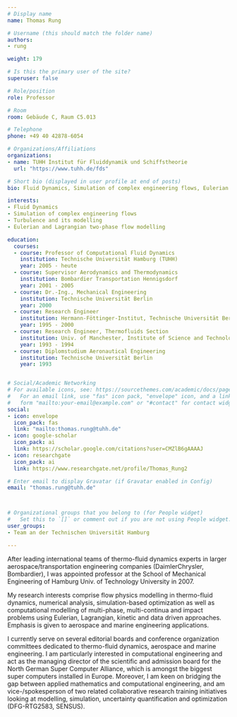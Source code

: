 ```yaml
---
# Display name
name: Thomas Rung

# Username (this should match the folder name)
authors:
- rung

weight: 179

# Is this the primary user of the site?
superuser: false

# Role/position
role: Professor

# Room
room: Gebäude C, Raum C5.013

# Telephone
phone: +49 40 42878-6054

# Organizations/Affiliations
organizations:
- name: TUHH Institut für Fluiddynamik und Schiffstheorie
  url: "https://www.tuhh.de/fds"

# Short bio (displayed in user profile at end of posts)
bio: Fluid Dynamics, Simulation of complex engineering flows, Eulerian and Lagrangian two-phase flow modelling

interests:
- Fluid Dynamics
- Simulation of complex engineering flows
- Turbulence and its modelling
- Eulerian and Lagrangian two-phase flow modelling

education:
  courses:
  - course: Professor of Computational Fluid Dynamics
    institution: Technische Universität Hamburg (TUHH)
    year: 2005 - heute
  - course: Supervisor Aerodynamics and Thermodynamics
    institution: Bombardier Transportation Hennigsdorf
    year: 2001 - 2005
  - course: Dr.-Ing., Mechanical Engineering
    institution: Technische Universität Berlin
    year: 2000
  - course: Research Engineer
    institution: Hermann-Föttinger-Institut, Technische Universität Berlin
    year: 1995 - 2000
  - course: Research Engineer, Thermofluids Section
    institution: Univ. of Manchester, Institute of Science and Technology (UMIST)
    year: 1993 - 1994
  - course: Diplomstudium Aeronautical Engineering
    institution: Technische Universität Berlin
    year: 1993


# Social/Academic Networking
# For available icons, see: https://sourcethemes.com/academic/docs/page-builder/#icons
#   For an email link, use "fas" icon pack, "envelope" icon, and a link in the
#   form "mailto:your-email@example.com" or "#contact" for contact widget.
social:
- icon: envelope
  icon_pack: fas
  link: "mailto:thomas.rung@tuhh.de"
- icon: google-scholar
  icon_pack: ai
  link: https://scholar.google.com/citations?user=CMZlB6gAAAAJ
- icon: researchgate
  icon_pack: ai
  link: https://www.researchgate.net/profile/Thomas_Rung2

# Enter email to display Gravatar (if Gravatar enabled in Config)
email: "thomas.rung@tuhh.de"



# Organizational groups that you belong to (for People widget)
#   Set this to `[]` or comment out if you are not using People widget.
user_groups:
- Team an der Technischen Universität Hamburg

---
```


After leading international teams of thermo-fluid dynamics experts in larger aerospace/transportation engineering companies (DaimlerChrysler, Bombardier), I was appointed professor at the School of Mechanical Engineering of Hamburg Univ. of Technology University in 2007. 

My research interests comprise flow physics modelling in thermo-fluid dynamics, numerical analysis, simulation-based optimization as well as computational modelling of multi-phase, multi-continua and impact problems using Eulerian, Lagrangian, kinetic and data driven approaches. Emphasis is given to aerospace and marine engineering applications.

I currently serve on several editorial boards and conference organization committees dedicated to thermo-fluid dynamics, aerospace and marine engineering. I am particularly interested in computational engineering and act as the managing director of the scientific and admission board for the North German Super Computer Alliance, which is amongst the biggest super computers installed in Europe.  Moreover, I am keen on bridging the gap between applied mathematics and computational engineering, and am vice-/spokesperson of two related collaborative research training initiatives looking at modelling, simulation, uncertainty quantification and optimization (DFG-RTG2583, SENSUS).


